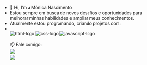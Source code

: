 - 👋 Hi, I’m  a  Mônica Nascimento
   <br>
- Estou sempre em busca de novos desafios e oportunidades para melhorar minhas habilidades e ampliar meus conhecimentos.
- Atualmente estou programando, criando projetos com:
- <br>
   <img src="https://img.shields.io/badge/HTML5-E34F26?style=for-the-badge&logo=html5&logoColor=white" alt="html-logo">
   <img src="https://img.shields.io/badge/CSS3-1572B6?style=for-the-badge&logo=css3&logoColor=white" alt="css-logo">
   <img src="https://img.shields.io/badge/JavaScript-F7DF1E?style=for-the-badge&logo=javascript&logoColor=black" alt="javascript-logo">
   <br>
   <br>
  📫 Fale comigo:
    <br>
    <a href="mailto:nikanascimento@hotmail.com"><img src="https://img.shields.io/badge/Gmail-D14836?style=for-the- badge&logo=gmail&logoColor=whiteE-mail"></a>
     <br>
     <a href="https://www.linkedin.com/in/m%C3%B4nica-nascimento-25690937"><img src="https://img.shields.io/badge/LinkedIn-0077B5?style=for-the-badge&logo=linkedin&logoColor=white"></a>
